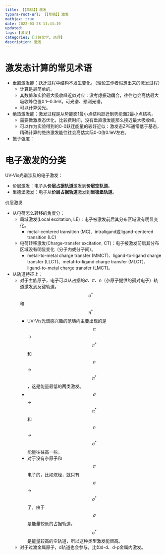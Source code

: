 ```yaml
---
title: 【【草稿】】激发
typora-root-url: 【【草稿】】激发
mathjax: true
date: 2022-03-28 11:44:19
updated:
tags: [激发]
categories: [计算化学, 原理]
description: 激发
---
```




# 激发态计算的常见术语

- 垂直激发能：跃迁过程中结构不发生变化。（理论工作者假想出来的激发过程）
  - 计算是最简单的。
  - 其数值和实验最大吸收峰近似对应：没考虑振动耦合，往往也会高估最大吸收峰位置0.1~0.3eV。可光谱、预测光谱。
  - 可以计算荧光。
- 绝热激发能：激发过程是从势能面1最小点结构跃迁到势能面2最小点结构。
  - 需要做激发态优化，比较费时间，没有垂直激发能那么接近最大吸收峰。
  - 可以作为实验得到的0-0跃迁能量的较好近似：激发态ZPE通常低于基态，精确计算的绝热激发能往往会高估实际0-0值0.1eV左右。
- 振子强度：

# 电子激发的分类

UV-Vis光谱涉及的电子激发：

- 价层激发：电子从**价层占据轨道**激发到**价层空轨道**。
- 里德堡激发：电子从**价层占据轨道**激发到**里德堡轨道**。

价层激发

- 从电荷怎么转移的角度分：
  - 局域激发(Local excitation, LE)：电子被激发前后其分布区域没有明显变化。
    - metal-centered transition (MC)、intraligand或ligand-centered transition (LC)
  - 电荷转移激发(Charge-transfer excitation, CT)：电子被激发前后其分布区域没有明显变化（分子内或分子间）。
    - metal-to-metal charge transfer (MMCT)、ligand-to-ligand charge transfer (LLCT)、metal-to-ligand charge transfer (MLCT)、ligand-to-metal charge transfer (LMCT)。
- 从轨道特征上：
  - 对于主族原子，电子可以从占据的$\sigma$、$\pi$、$n$（杂原子提供的孤对电子）轨道激发到反键轨道。$$\sigma^*$$和$$\pi^*$$
    - UV-Vis光谱感兴趣的范畴内主要出现的是$$\pi$$→$$\pi^*$$和$$n$$→$$\pi^*$$，这是能量最低的两类激发。
    - $$\sigma$$→$$\pi^*$$和$$n$$→$$\sigma^*$$能量往往高一些。
    - 对于没有杂原子和$$\pi$$电子的，比如烷烃，就只有$$\sigma$$→$$\sigma^*$$了，由于$$\sigma$$是能量较低的占据轨道，$$\sigma^*$$是能量较高的空轨道，所以这种类型激发能很高。
  - 对于过渡金属原子，d轨道也会参与，比如d-d、d-p金属内激发。



